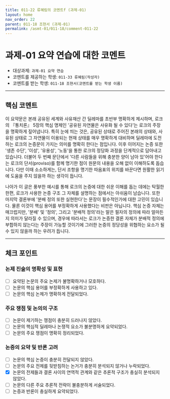 ```yaml
---
title: 011-22 류혜림의 코멘트f (과제-01) 
layout: home
nav_order: 22
parent: 011-18 조현서 (과제-01)
permalink: /asmt-01/011-18/comment-011-22
---
```


# 과제-01 요약 연습에 대한 코멘트

- 대상과제: `과제-01 요약 연습`
- 코멘트를 제공하는 학생: `011-33 류혜림(작성자)` 
- 코멘트를 받는 학생: `011-18 조현서(코멘트를 받는 학생 이름)` 

---

## 핵심 코멘트

이 요약문은 본래 공유된 세계와 사유재산 간 딜레마를 초반부 명확하게 제시하며, 로크의 『통치론』 5장의 핵심 명제인 '공유된 자연물은 사유화 될 수 있다'는 로크의 주장을 명확하게 짚어냅니다. 특히 눈에 띄는 것은, 공유된 상태로 주어진 본래의 상태와, 사유된 상태로 그 자연물이 이용되는 현재 상태를 매우 명확하게 대비하며 딜레마에 도전하는 로크의 논증문이 가지는 의미를 명확히 한다는 점입니다. 이후 이어지는 논증 또한 '생존 수단', '이성', '유용성', '노동'을 통한 로크의 정당화 과정을 단계적으로 담아내고 있습니다. 더불어 두 번째 문단에서 '다른 사람들을 위해 충분한 양이 남아 있'어야 한다는 로크의 단서(proviso)를 함께 명기한 점이 원문의 내용을 오해 없이 이해하도록 돕습니다. 다만 이때 소소하게는, 단서 조항을 명기한 따옴표의 위치를 바꾼다면 원활한 읽기에 도움을 주지 않을까 하는 생각이 듭니다.

나아가 이 글은 풍부한 예시를 통해 로크의 논증에 대한 쉬운 이해를 돕는 데에는 탁월한 한편, 로크가 사용한 논증 구조 그 자체를 설명하는 점에서는 아쉬움이 남습니다. 또한 마지막 결론부에 '분배 정의 또한 실현한다'는 문장이 필수적인가에 대한 고민이 있습니다. 물론 이것이 핵심 용어를 부정확하게 사용했다는 비판은 아닙니다. 핵심 논증 자체는 매끄럽지만, '분배' 및 '정의', 그리고 '분배적 정의'라는 말은 필자의 정의에 따라 얼마든지 의미가 달라질 수 있으며, 경우에 따라서는 로크가 논증한 결론 자체가 분배적 정의에 부합하지 않는다는 주장이 가능할 것이기에 그러한 논증의 정당성을 위협하는 요소가 될 수 있지 않을까 하는 우려가 듭니다.

---

## 체크 포인트

### 논제 진술의 명확성 및 표현  
- [ ] 요약된 논문의 주요 논제가 불명확하거나 모호하다.  
- [ ] 논문의 핵심 용어를 부정확하게 사용하고 있다.  
- [ ] 논문의 핵심 논제가 명확하게 전달되었다.  

### 주요 쟁점 및 논의의 구조  
- [ ] 논문이 제기하는 쟁점이 충분히 드러나지 않았다.  
- [ ] 논문의 핵심적 딜레마나 논쟁적 요소가 불분명하게 요약되었다.  
- [ ] 논문의 주요 쟁점이 명확히 정리되었다.  

### 논증의 요약 및 반론 고려  
- [ ] 논문의 핵심 논증이 충분히 전달되지 않았다.  
- [ ] 논문의 주요 전제를 뒷받침하는 논거가 충분히 분석되지 않거나 누락되었다.  
- [x] 논문의 전제들과 결론 사이의 연역적 관계와 같은 추론적 구조가 충실히 분석되지 않았다.  
- [ ] 논문의 다른 주요 추론적 전략이 불충분하게 서술되었다.
- [ ] 논증과 반론이 충실하게 요약되었다. 